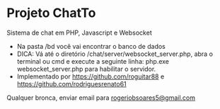 # Projeto ChatTo
Sistema de chat em PHP, Javascript e Websocket

- Na pasta /bd você vai encontrar o banco de dados
- DICA: Vá até o diretório /chat/server/websocket_server.php, abra o terminal ou cmd e execute a seguinte linha: php.exe websocket_server.php para habilitar o servidor.
- Implementado por https://github.com/roguitar88 e https://github.com/rodriguesrenato61

Qualquer bronca, enviar email para rogeriobsoares5@gmail.com
